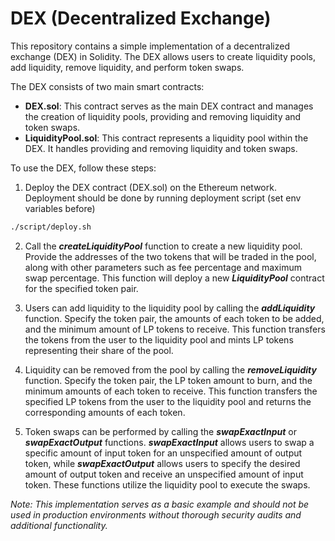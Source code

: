 # DEX (Decentralized Exchange)

This repository contains a simple implementation of a decentralized exchange (DEX) in Solidity. The DEX allows users to create liquidity pools, add liquidity, remove liquidity, and perform token swaps.
<br>

The DEX consists of two main smart contracts:
<br>
* **DEX.sol**: This contract serves as the main DEX contract and manages the creation of liquidity pools, providing and removing liquidity and token swaps.
* **LiquidityPool.sol**: This contract represents a liquidity pool within the DEX. It handles providing and removing liquidity and token swaps.

To use the DEX, follow these steps:
<br>
1. Deploy the DEX contract (DEX.sol) on the Ethereum network. Deployment should be done by running deployment script (set env variables before)
```bash
./script/deploy.sh
```

2. Call the ***createLiquidityPool*** function to create a new liquidity pool. Provide the addresses of the two tokens that will be traded in the pool, along with other parameters such as fee percentage and maximum swap percentage. This function will deploy a new ***LiquidityPool*** contract for the specified token pair.

3. Users can add liquidity to the liquidity pool by calling the ***addLiquidity*** function. Specify the token pair, the amounts of each token to be added, and the minimum amount of LP tokens to receive. This function transfers the tokens from the user to the liquidity pool and mints LP tokens representing their share of the pool.

4. Liquidity can be removed from the pool by calling the ***removeLiquidity*** function. Specify the token pair, the LP token amount to burn, and the minimum amounts of each token to receive. This function transfers the specified LP tokens from the user to the liquidity pool and returns the corresponding amounts of each token.

5. Token swaps can be performed by calling the ***swapExactInput*** or ***swapExactOutput*** functions. ***swapExactInput*** allows users to swap a specific amount of input token for an unspecified amount of output token, while ***swapExactOutput*** allows users to specify the desired amount of output token and receive an unspecified amount of input token. These functions utilize the liquidity pool to execute the swaps.

*Note: This implementation serves as a basic example and should not be used in production environments without thorough security audits and additional functionality.*